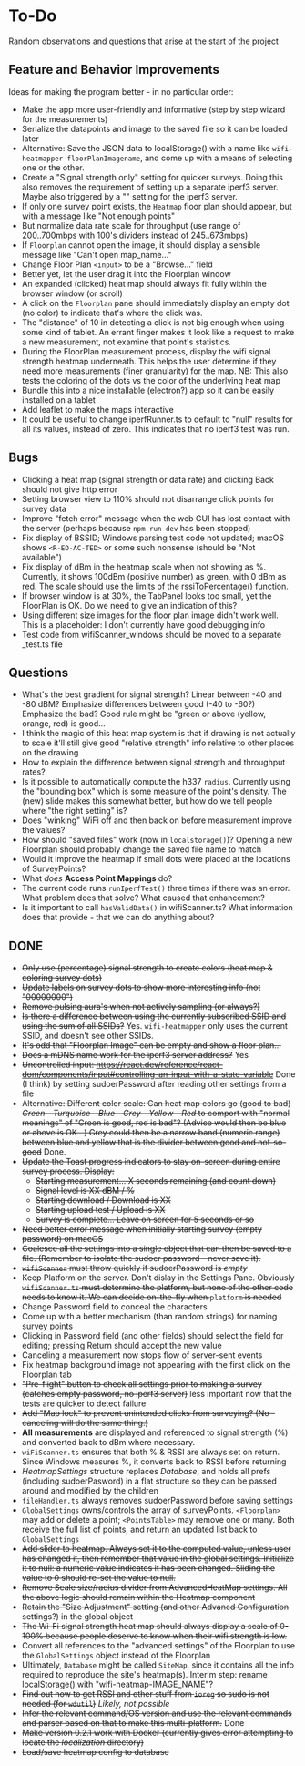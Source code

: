 # To-Do

Random observations and questions that arise at the start of the project

## Feature and Behavior Improvements

Ideas for making the program better - in no particular order:

* Make the app more user-friendly and informative (step by step wizard for the measurements)
* Serialize the datapoints and image to the saved file so it can be loaded later
* Alternative: Save the JSON data to localStorage() with a name like
`wifi-heatmapper-floorPlanImagename`,
  and come up with a means of selecting one or the other.
* Create a "Signal strength only" setting for quicker surveys.
  Doing this also removes the requirement of setting up a separate iperf3 server.
  Maybe also triggered by a "" setting for the iperf3 server.
* If only one survey point exists, the `Heatmap` floor plan should appear, but with a message like "Not enough points"
* But normalize data rate scale for throughput (use range of 200..700mbps with 100's dividers instead of 245..673mbps)
* If `Floorplan` cannot open the image, it should display
  a sensible message like "Can't open map_name..."
* Change Floor Plan `<input>` to be a "Browse..." field
* Better yet, let the user drag it into the Floorplan window
* An expanded (clicked) heat map should always fit fully within the browser window (or scroll)
* A click on the `Floorplan` pane should immediately display an
  empty dot (no color) to indicate that's where the click was.
* The "distance" of 10 in detecting a click is not big enough when
  using some kind of tablet. An errant finger makes it look like a request
  to make a new measurement, not examine that point's statistics.
* During the FloorPlan measurement process, display the wifi signal
  strength heatmap underneath. This helps the user determine if they need
  more measurements (finer granularity) for the map.
  NB: This also tests the coloring of the dots vs the color of the
  underlying heat map
* Bundle this into a nice installable (electron?) app so it can be easily installed on a tablet
* Add leaflet to make the maps interactive
* It could be useful to change iperfRunner.ts to default to "null" results
  for all its values, instead of zero. This indicates that no iperf3 test was run.

## Bugs

* Clicking a heat map (signal strength or data rate) and clicking Back should not give http error
* Setting browser view to 110% should not disarrange click points
  for survey data
* Improve "fetch error" message when the web GUI has lost contact
  with the server (perhaps because `npm run dev` has been stopped)
* Fix display of BSSID; Windows parsing test code not updated;
  macOS shows `<R-ED-AC-TED>` or some such nonsense (should be "Not available")
* Fix display of dBm in the heatmap scale when not showing as %. Currently, it shows 100dBm (positive number) as green, with 0 dBm as red. The scale should use the limits of the rssiToPercentage() function.
* If browser window is at 30%, the TabPanel looks too small, yet the FloorPlan is OK.
  Do we need to give an indication of this?
* Using different size images for the floor plan image didn't work well.
  This is a placeholder: I don't currently have good debugging info
* Test code from wifiScanner_windows should be moved to a separate \_test.ts file

## Questions

* What's the best gradient for signal strength? Linear between -40 and -80 dBM?
  Emphasize differences between good (-40 to -60?) Emphasize the bad?
  Good rule might be "green or above (yellow, orange, red) is good...
* I think the magic of this heat map system is that if drawing
  is not actually to scale it'll still give good "relative strength" info
  relative to other places on the drawing
* How to explain the difference between signal strength and throughput rates?
* Is it possible to automatically compute the h337 `radius`. Currently using the "bounding box" which is some measure of the point's density. The (new) slide makes this somewhat better, but how do we tell people where "the right setting" is?
* Does "winking" WiFi off and then back on before measurement improve the values?
* How should "saved files" work (now in `localstorage()`)?
  Opening a new Floorplan should probably
  change the saved file name to match
* Would it improve the heatmap if small dots were placed at the locations of SurveyPoints?
* What _does_ **Access Point Mappings** do?
* The current code runs `runIperfTest()` three times if there was an error. What problem does that solve? What caused that enhancement?
* Is it important to call `hasValidData()` in wifiScanner.ts? What information does that provide - that we can do anything about?

## DONE

* ~~Only use (percentage) signal strength to create colors (heat map & coloring survey dots)~~
* ~~Update labels on survey dots to show more interesting info (not "00000000")~~
* ~~Remove pulsing aura's when not actively sampling (or always?)~~
* ~~Is there a difference between using the currently subscribed SSID and using the sum of all SSIDs?~~ Yes. `wifi-heatmapper` only uses the current SSID, and doesn't see other SSIDs.
* ~~It's odd that "Floorplan Image" can be empty and show a floor plan...~~
* ~~Does a mDNS name work for the iperf3 server address?~~ Yes
* ~~Uncontrolled input: https://react.dev/reference/react-dom/components/input#controlling-an-input-with-a-state-variable~~ Done (I think) by setting sudoerPassword after reading other settings from a file
* ~~Alternative: Different color scale: Can heat map colors go (good to bad) _Green - Turquoise - Blue - Grey - Yellow - Red_ to comport with "normal meanings" of "Green is good, red is bad"? (Advice would then be blue or above is OK...) Grey could then be a narrow band (numeric range) between blue and yellow that is the divider between good and not-so-good~~ Done.
* ~~Update the Toast progress indicators to stay on-screen during entire survey process. Display:~~
  * ~~Starting measurement... X seconds remaining (and count down)~~
  * ~~Signal level is XX dBM / %~~
  * ~~Starting download / Download is XX~~
  * ~~Starting upload test / Upload is XX~~
  * ~~Survey is complete... Leave on screen for 5 seconds or so~~
* ~~Need better error message when initially starting survey (empty password) on macOS~~
* ~~Coalesce all the settings into a single object that can then be saved to a file. (Remember to isolate the sudoer password - never save it).~~
* ~~`wifiScanner` must throw quickly if sudoerPassword is _empty_~~
* ~~Keep Platform on the server. Don't dislay in the Settings Pane. Obviously `wifiScanner.ts` must determine the platform, but none of the other code needs to know it. We can decide on-the-fly when `platform` is needed~~
* Change Password field to conceal the characters
* Come up with a better mechanism (than random strings) for naming survey points
* Clicking in Password field (and other fields) should select the field for editing; pressing Return should accept the new value
* Canceling a measurement now stops flow of server-sent events
* Fix heatmap background image not appearing with the first
  click on the Floorplan tab
* ~~"Pre-flight" button to check all settings prior to making a survey (catches empty password, no iperf3 server)~~ less important now that the tests are quicker to detect failure
* ~~Add "Map lock" to prevent unintended clicks from surveying? (No - canceling will do the same thing.)~~
* **All measurements** are displayed and referenced to
  signal strength (%) and converted back to dBm where necessary.
* `wiFiScanner.ts` ensures that both % & RSSI are always set on return.
  Since Windows measures %, it converts back to RSSI before returning
* _HeatmapSettings_ structure replaces _Database_, and
  holds all prefs (including sudoerPasword)
  in a flat structure so they can be passed around and
  modified by the children
* `fileHandler.ts` always removes sudoerPassword before saving settings
* `GlobalSettings` owns/controls the array of surveyPoints.
  `<Floorplan>` may add or delete a point;
  `<PointsTable>` may remove one or many.
  Both receive the full list of points, and return an updated list back to `GlobalSettings`
* ~~Add slider to heatmap. Always set it to the computed value, unless user has changed it, then remember that value in the global settings. Initialize it to null: a numeric value indicates it has been changed. Sliding the value to 0 should re-set the value to null.~~
* ~~Remove Scale size/radius divider from AdvancedHeatMap settings. All the above logic should remain within the Heatmap component~~
* ~~Retain the "Size Adjustment" setting (and other Advancd Configuration settings?) in the global object~~
* ~~The Wi-Fi signal strength heat map should always display a scale of 0-100% because people deserve to know when their wifi strength is low.~~
* Convert all references to the "advanced settings" of the Floorplan
  to use the `GlobalSettings` object instead of the Floorplan
* Ultimately, `Database` might be called `SiteMap`, since it contains
  all  the info required to reproduce the site's heatmap(s).
  Interim step: rename localStorage() with "wifi-heatmap-IMAGE_NAME"?
* ~~Find out how to get RSSI and other stuff from `ioreg` so sudo is not needed (for `wdutil`)~~ _Likely, not possible_
* ~~Infer the relevant command/OS version and use the relevant commands and parser based on that to make this multi-platform.~~ Done
* ~~Make version 0.2.1 work with Docker (currently gives error attempting to locate the _localization_ directory)~~
* ~~Load/save heatmap config to database~~
